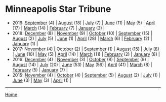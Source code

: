 # Minneapolis Star Tribune

  * 2019: 
      [September](./minneapolis-star-tribune-2019-09.md) (4) | 
      [August](./minneapolis-star-tribune-2019-08.md) (18) | 
      [July](./minneapolis-star-tribune-2019-07.md) (7) | 
      [June](./minneapolis-star-tribune-2019-06.md) (11) | 
      [May](./minneapolis-star-tribune-2019-05.md) (5) | 
      [April](./minneapolis-star-tribune-2019-04.md) (17) | 
      [March](./minneapolis-star-tribune-2019-03.md) (14) | 
      [February](./minneapolis-star-tribune-2019-02.md) (7) | 
      [January](./minneapolis-star-tribune-2019-01.md) (3) | 
  * 2018: 
      [December](./minneapolis-star-tribune-2018-12.md) (8) | 
      [November](./minneapolis-star-tribune-2018-11.md) (9) | 
      [October](./minneapolis-star-tribune-2018-10.md) (10) | 
      [September](./minneapolis-star-tribune-2018-09.md) (15) | 
      [August](./minneapolis-star-tribune-2018-08.md) (2) | 
      [July](./minneapolis-star-tribune-2018-07.md) (5) | 
      [June](./minneapolis-star-tribune-2018-06.md) (1) | 
      [April](./minneapolis-star-tribune-2018-04.md) (28) | 
      [March](./minneapolis-star-tribune-2018-03.md) (6) | 
      [February](./minneapolis-star-tribune-2018-02.md) (2) | 
      [January](./minneapolis-star-tribune-2018-01.md) (1) | 
  * 2017: 
      [November](./minneapolis-star-tribune-2017-11.md) (4) | 
      [October](./minneapolis-star-tribune-2017-10.md) (2) | 
      [September](./minneapolis-star-tribune-2017-09.md) (1) | 
      [August](./minneapolis-star-tribune-2017-08.md) (15) | 
      [July](./minneapolis-star-tribune-2017-07.md) (8) | 
      [June](./minneapolis-star-tribune-2017-06.md) (10) | 
      [May](./minneapolis-star-tribune-2017-05.md) (5) | 
      [April](./minneapolis-star-tribune-2017-04.md) (14) | 
      [March](./minneapolis-star-tribune-2017-03.md) (11) | 
      [February](./minneapolis-star-tribune-2017-02.md) (2) | 
      [January](./minneapolis-star-tribune-2017-01.md) (8) | 
  * 2016: 
      [December](./minneapolis-star-tribune-2016-12.md) (4) | 
      [November](./minneapolis-star-tribune-2016-11.md) (3) | 
      [October](./minneapolis-star-tribune-2016-10.md) (8) | 
      [September](./minneapolis-star-tribune-2016-09.md) (9) | 
      [August](./minneapolis-star-tribune-2016-08.md) (14) | 
      [July](./minneapolis-star-tribune-2016-07.md) (20) | 
      [June](./minneapolis-star-tribune-2016-06.md) (53) | 
      [May](./minneapolis-star-tribune-2016-05.md) (56) | 
      [April](./minneapolis-star-tribune-2016-04.md) (41) | 
      [March](./minneapolis-star-tribune-2016-03.md) (8) | 
      [February](./minneapolis-star-tribune-2016-02.md) (5) | 
      [January](./minneapolis-star-tribune-2016-01.md) (7) | 
  * 2015: 
      [November](./minneapolis-star-tribune-2015-11.md) (4) | 
      [October](./minneapolis-star-tribune-2015-10.md) (4) | 
      [September](./minneapolis-star-tribune-2015-09.md) (5) | 
      [August](./minneapolis-star-tribune-2015-08.md) (2) | 
      [July](./minneapolis-star-tribune-2015-07.md) (1) | 
      [June](./minneapolis-star-tribune-2015-06.md) (3) | 
      [May](./minneapolis-star-tribune-2015-05.md) (3) | 
      [April](./minneapolis-star-tribune-2015-04.md) (1) | 

----

[Home](../)

